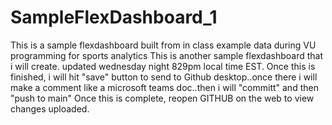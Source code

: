 # SampleFlexDashboard_1
This is a sample flexdashboard built from in class example data during VU programming for sports analytics
This is another sample flexdashboard that i will create. updated wednesday night 829pm local time EST.
Once this is finished, i will hit "save" button to send to Github desktop..once there i will make a comment like a microsoft teams doc..then i will "committ" and then "push to main"
Once this is complete, reopen GITHUB on the web to view changes uploaded.
